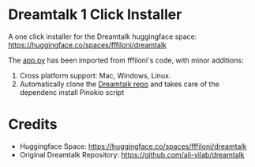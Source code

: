 # Dreamtalk 1 Click Installer

A one click installer for the Dreamtalk huggingface space: https://huggingface.co/spaces/fffiloni/dreamtalk

The [app.py](app.py) has been imported from fffiloni's code, with minor additions:

1. Cross platform support: Mac, Windows, Linux.
2. Automatically clone the [Dreamtalk repo](https://github.com/ali-vilab/dreamtalk) and takes care of the dependenc install Pinokio script


# Credits

- Huggingface Space: https://huggingface.co/spaces/fffiloni/dreamtalk
- Original Dreamtalk Repository: https://github.com/ali-vilab/dreamtalk
